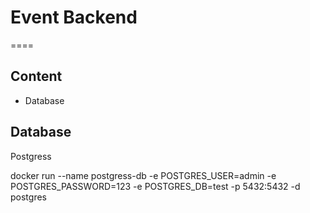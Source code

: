 # Event Backend
====
## Content
* Database



## Database
Postgress


docker run --name postgress-db -e POSTGRES_USER=admin -e POSTGRES_PASSWORD=123 -e POSTGRES_DB=test -p 5432:5432 -d postgres
 